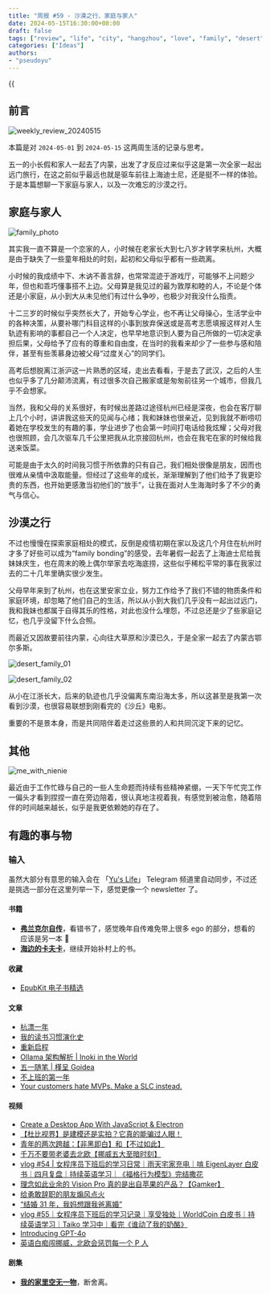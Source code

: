 ```yaml
---
title: "周报 #59 - 沙漠之行、家庭与家人"
date: 2024-05-15T16:30:00+08:00
draft: false
tags: ["review", "life", "city", "hangzhou", "love", "family", "desert", "inner-mongolia", "trip"]
categories: ["Ideas"]
authors:
- "pseudoyu"
---
```


{{<audio src="audios/photograph.mp3" caption="《Photograph - Ed Sheeran》" >}}

## 前言

![weekly_review_20240515](https://image.pseudoyu.com/images/weekly_review_20240515.png)

本篇是对 `2024-05-01` 到 `2024-05-15` 这两周生活的记录与思考。

五一的小长假和家人一起去了内蒙，出发了才反应过来似乎这是第一次全家一起出远门旅行，在这之前似乎最远也就是驱车前往上海迪士尼，还是挺不一样的体验。于是本篇想聊一下家庭与家人，以及一次难忘的沙漠之行。

## 家庭与家人

![family_photo](https://image.pseudoyu.com/images/family_photo.jpg)

其实我一直不算是一个恋家的人，小时候在老家长大到七八岁才转学来杭州，大概是由于缺失了一些童年相处的时刻，起初和父母似乎都有一些疏离。

小时候的我成绩中下、木讷不善言辞，也常常混迹于游戏厅，可能够不上问题少年，但也和乖巧懂事搭不上边。父母算是我见过的最为敦厚和睦的人，不论是个体还是小家庭，从小到大从未见他们有过什么争吵，也极少对我没什么指责。

十二三岁的时候似乎突然长大了，开始专心学业，也不再让父母操心，生活学业中的各种决策，从要补哪门科目这样的小事到放弃保送或是高考志愿填报这样对人生轨迹有影响的事都自己一个人决定，也早早地意识到人要为自己所做的一切决定承担后果，父母给予了应有的尊重和自由度，在当时的我看来却少了一些参与感和陪伴，甚至有些羡慕身边被父母“过度关心”的同学们。

高考后想脱离江浙沪这一片熟悉的区域，走出去看看，于是去了武汉，之后的人生也似乎多了几分颠沛流离，有过很多次自己搬家或是匆匆前往另一个城市，但我几乎不会想家。

当然，我和父母的关系很好，有时候出差路过途径杭州已经是深夜，也会在客厅聊上几个小时，讲讲我这些天的见闻与心绪；我和妹妹也很亲近，见到我就不断唠叨着她在学校发生的有趣的事，学业进步了也会第一时间打电话给我炫耀；父母对我也很照顾，会几次驱车几千公里把我从北京接回杭州，也会在我宅在家的时候给我送来饭菜。

可能是由于太久的时间我习惯于所依靠的只有自己，我们相处很像是朋友，因而也很难从亲情中汲取能量。但经过了这些年的成长，渐渐理解到了他们给予了我更珍贵的东西，也开始更感激当初他们的“放手”，让我在面对人生海海时多了不少的勇气与信心。

## 沙漠之行

不过也慢慢在探索家庭相处的模式，反倒是疫情初期在家以及这几个月住在杭州时才多了好些可以成为“family bonding”的感受，去年暑假一起去了上海迪士尼给我妹妹庆生，也在周末的晚上偶尔举家去吃海底捞，这些似乎稀松平常的事在我家过去的二十几年里确实很少发生。

父母早年来到了杭州，也在这里安家立业，努力工作给予了我们不错的物质条件和家庭环境，却忽略了他们自己的生活，所以从小到大我们几乎没有一起出过远门，我和我妹也都属于自得其乐的性格，对此也没什么埋怨，不过总还是少了些家庭记忆，也几乎没留下什么合照。

而最近又因故要前往内蒙，心向往大草原和沙漠已久，于是全家一起去了内蒙古鄂尔多斯。

![desert_family_01](https://image.pseudoyu.com/images/desert_family_01.png)

![desert_family_02](https://image.pseudoyu.com/images/desert_family_02.png)

从小在江浙长大，后来的轨迹也几乎没偏离东南沿海太多，所以这甚至是我第一次看到沙漠，也很容易联想到刚看完的《沙丘》电影。

重要的不是景本身，而是共同陪伴着走过这些景的人和共同沉淀下来的记忆。

## 其他

![me_with_nienie](https://image.pseudoyu.com/images/me_with_nienie.jpg)

最近由于工作忙碌与自己的一些人生命题而持续有些精神紧绷，一天下午忙完工作一偏头才看到捏捏一直在旁边陪着，很认真地注视着我，有感觉到被治愈，随着陪伴的时间越来越长，似乎是我更依赖她的存在了。

## 有趣的事与物

### 输入

虽然大部分有意思的输入会在 「[Yu's Life](https://t.me/pseudoyulife)」 Telegram 频道里自动同步，不过还是挑选一部分在这里列举一下，感觉更像一个 newsletter 了。

#### 书籍

- [**弗兰克尔自传**](https://book.douban.com/subject/26677130/)，看错书了，感觉晚年自传难免带上很多 ego 的部分，想看的应该是另一本 🥲
- [**海边的卡夫卡**](https://book.douban.com/subject/30144095/)，继续开始补村上的书。

#### 收藏

- [EpubKit 电子书精选](https://books.epubkit.app/)

#### 文章

- [杭漂一年](https://quakewang.github.io/life/24_04-one_year/)
- [我的读书习惯演化史](https://blog.douchi.space/reading-habbits/)
- [重新启程](https://blog.codingnow.com/2024/05/farewell.html)
- [Ollama 架构解析 | Inoki in the World](https://blog.inoki.cc/2024/04/16/Ollama-cn/)
- [五一随笔 | 槿呈 Goidea](https://justgoidea.com/posts/2024-015/)
- [不上班的第一年](https://lutaonan.com/blog/a-year-off-work/)
- [Your customers hate MVPs. Make a SLC instead.](https://longform.asmartbear.com/slc)

#### 视频

- [Create a Desktop App With JavaScript & Electron](https://www.youtube.com/watch?v=ML743nrkMHw)
- [【杜比视界】是建模还是实拍？它真的能骗过人眼！](https://www.bilibili.com/video/BV1KE42157Qp)
- [青年的两次跨越：【非黑即白】和【不过如此】](https://www.bilibili.com/video/BV1jJ4m1J7ba)
- [千万不要带老婆去北欧【挪威五大至暗时刻】](https://www.bilibili.com/video/BV1uC411E7jU)
- [vlog #54 | 女程序员下班后的学习日常｜雨天宅家充电｜啃 EigenLayer 白皮书｜四月复盘｜持续英语学习｜《福格行为模型》完结撒花](https://www.bilibili.com/video/BV1Er421J7M8)
- [理念如此业余的 Vision Pro 真的是出自苹果的产品？【Gamker】](https://www.bilibili.com/video/BV1uf421U7eT)
- [给勇敢辞职的朋友煽风点火](https://www.bilibili.com/video/BV17T421Q7ej)
- [“结婚 31 年，我妈想跟我爸离婚”](https://www.bilibili.com/video/BV1PZ42177eS)
- [vlog #55｜女程序员下班后的学习记录｜享受独处｜WorldCoin 白皮书｜持续英语学习｜Taiko 学习中｜看完《谁动了我的奶酪》](https://www.bilibili.com/video/BV16H4y1g7GY)
- [Introducing GPT-4o](https://www.youtube.com/watch?v=DQacCB9tDaw)
- [英语白痴闯挪威，北欧会惩罚每一个 P 人](https://www.bilibili.com/video/BV1Ay411e7uD)

#### 剧集

- [**我的家里空无一物**](http://movie.douban.com/subject/26689409/)，断舍离。
